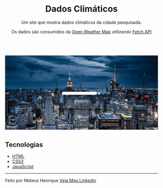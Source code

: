 <div align="center">
  <h1>Dados Climáticos</h1>
</div>

<p align="center">
  Um site que mostra dados climáticos da cidade pesquisada.
</p>

<p align="center">
  Os dados são consumidos da <a href="https://openweathermap.org/api">Open Weather Map</a> utilizando <a href="https://developer.mozilla.org/en-US/docs/Web/API/Fetch_API">Fetch API</a>
</p>
<br>

<h1 align="center">
  <img src="./github/DadosClimaticos.gif" alt="GIF do Readme">
</h1>

## Tecnologias
- [HTML](https://html.com/)
- [CSS3](https://developer.mozilla.org/en-US/docs/Web/CSS)
- [JavaScript](https://www.javascript.com/)
---

Feito por Mateus Henrique [Veja Meu Linkedin](https://www.linkedin.com/in/mateus-henrique-124278196/)
